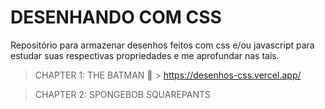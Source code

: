 # DESENHANDO COM CSS

Repositório para armazenar desenhos feitos com css e/ou javascript para estudar suas respectivas propriedades e me aprofundar nas tais.

> CHAPTER 1: THE BATMAN 🦇 > https://desenhos-css.vercel.app/


> CHAPTER 2: SPONGEBOB SQUAREPANTS
